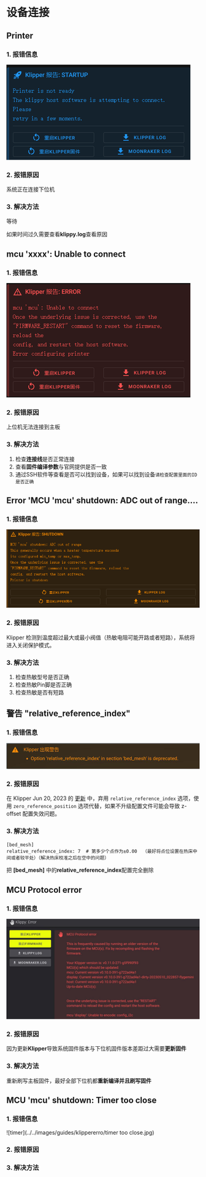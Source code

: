 # 设备连接

## Printer

### 1. 报错信息

![printer](../../images/guides/klippererro/printer.png)

### 2. 报错原因

系统正在连接下位机

### 3. 解决方法

等待

如果时间过久需要查看**klippy.log**查看原因

## mcu 'xxxx': Unable to connect

### 1. 报错信息

![mcu](../../images/guides/klippererro/mcu.png)

### 2. 报错原因

上位机无法连接到主板

### 3. 解决方法

1. 检查**连接线**是否正常连接
2. 查看**固件编译参数**与官网提供是否一致
3. 通过SSH软件等查看是否可以找到设备，如果可以找到设备`请检查配置里面的ID是否正确`



## Error 'MCU 'mcu' shutdown: ADC out of range....

### 1. 报错信息

![adc](../../images/guides/klippererro/adcout.png)

### 2. 报错原因

Klipper 检测到温度超过最大或最小阀值（热敏电阻可能开路或者短路），系统将进入关闭保护模式。

### 3. 解决方法

1. 检查热敏型号是否正确
2. 检查热敏Pin脚是否正确
3. 检查热敏是否有短路

## 警告 "relative_reference_index"

### 1. 报错信息

![relative](../../images/guides/klippererro/relative.png)

### 2. 报错原因

在 Klipper Jun 20, 2023 的 [更新](https://github.com/Klipper3d/klipper/commit/8fe18f27a94df0a9d394824a3e648ee7f8fc280a) 中，弃用 `relative_reference_index` 选项，使用 `zero_reference_position` 选项代替，如果不升级配置文件可能会导致 z-offset 配置失效问题。

### 3. 解决方法

```
[bed_mesh]
relative_reference_index: 7  # 第多少个点作为±0.00  （最好将点位设置在热床中间或者较平处）（解决热床校准之后在空中的问题）
```

把 **[bed_mesh]** 中的**relative_reference_index**配置完全删除



## MCU Protocol error

### 1. 报错信息

![Protocol](../../images/guides/klippererro/protocol.png)

### 2. 报错原因

因为更新**Klipper**导致系统固件版本与下位机固件版本差距过大需要**更新固件**

### 3. 解决方法

重新刷写主板固件，最好全部下位机都**重新编译并且刷写固件**



## MCU 'mcu' shutdown: Timer too close
### 1. 报错信息

![timer](../../images/guides/klippererro/timer too close.jpg)

### 2. 报错原因



### 3. 解决方法

